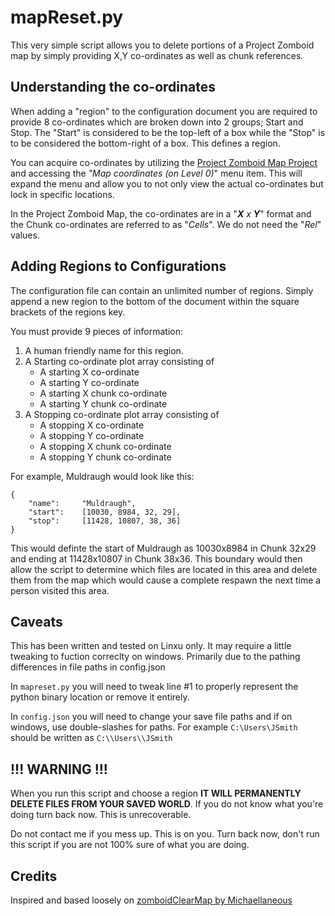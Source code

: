 # mapReset.py

This very simple script allows you to delete portions of a Project Zomboid
 map by simply providing X,Y co-ordinates as well as chunk references.

## Understanding the co-ordinates

When adding a "region" to the configuration document you are required to
 provide 8 co-ordinates which are broken down into 2 groups; Start and Stop. The "Start" is considered to be the top-left of a box while the "Stop" is
 to be considered the bottom-right of a box. This defines a region.

You can acquire co-ordinates by utilizing the
 [Project Zomboid Map Project](https://map.projectzomboid.com/) and accessing
 the *"Map coordinates (on Level 0)*" menu item.  This will expand the menu
 and allow you to not only view the actual co-ordinates but lock in specific
 locations.

In the Project Zomboid Map, the co-ordinates are in a "***X** x **Y***" format and
 the Chunk co-ordinates are referred to as "*Cells*". We do not need the "*Rel*"
 values.

## Adding Regions to Configurations

The configuration file can contain an unlimited number of regions. Simply append
 a new region to the bottom of the document within the square brackets of the
 regions key.

You must provide 9 pieces of information:

1. A human friendly name for this region.
1. A Starting co-ordinate plot array consisting of
   - A starting X co-ordinate
   - A starting Y co-ordinate
   - A starting X chunk co-ordinate
   - A starting Y chunk co-ordinate
1. A Stopping co-ordinate plot array consisting of
   - A stopping X co-ordinate
   - A stopping Y co-ordinate
   - A stopping X chunk co-ordinate
   - A stopping Y chunk co-ordinate

For example, Muldraugh would look like this:

```json/plain-text
{
    "name":     "Muldraugh",
    "start":    [10030, 8984, 32, 29],
    "stop":     [11428, 10807, 38, 36]
}
```

This would definte the start of Muldraugh as 10030x8984 in Chunk 32x29 and
 ending at 11428x10807 in Chunk 38x36.  This boundary would then allow the
 script to determine which files are located in this area and delete them from
 the map which would cause a complete respawn the next time a person visited
 this area.

## Caveats

This has been written and tested on Linxu only. It may require a little tweaking
 to fuction correclty on windows.  Primarily due to the pathing differences
 in file paths in config.json

In `mapreset.py` you will need to tweak line #1 to properly represent the
 python binary location or remove it entirely.

In `config.json` you will need to change your save file paths and if on
 windows, use double-slashes for paths.  For example `C:\Users\JSmith` should
 be written as `C:\\Users\\JSmith`

## !!! WARNING !!!

When you run this script and choose a region **IT WILL PERMANENTLY DELETE
 FILES FROM YOUR SAVED WORLD**.  If you do not know what you're doing turn
 back now. This is unrecoverable.

Do not contact me if you mess up. This is on you.
Turn back now, don't run this script if you are not 100% sure of what you
 are doing.

## Credits

Inspired and based loosely on [zomboidClearMap by Michaellaneous](https://github.com/Michaellaneous/zomboidClearMap/tree/master)